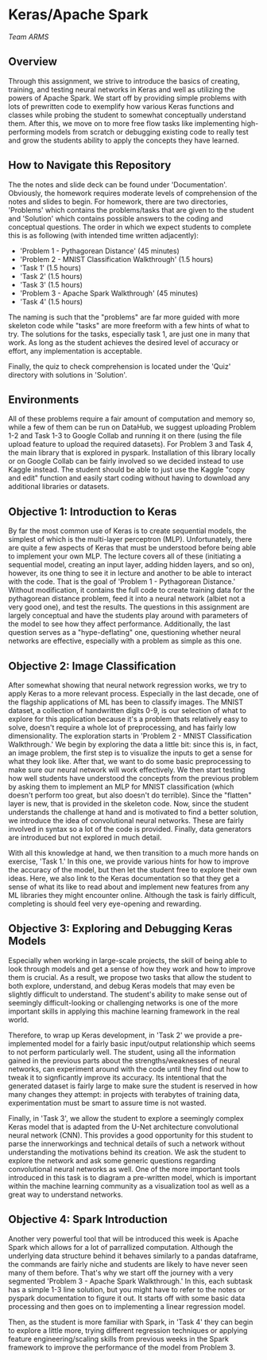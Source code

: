 # Keras/Apache Spark 
_*Team ARMS*_

## Overview

Through this assignment, we strive to introduce the basics of creating, training, and testing neural networks in Keras and well as utilizing the powers of Apache Spark. We start off by providing simple problems with lots of prewritten code to exemplify how various Keras functions and classes while probing the student to somewhat conceptually understand them. After this, we move on to more free flow tasks like implementing high-performing models from scratch or debugging existing code to really test and grow the students ability to apply the concepts they have learned.

## How to Navigate this Repository

The the notes and slide deck can be found under 'Documentation'. Obviously, the homework requires moderate levels of comprehension of the notes and slides to begin. For homework, there are two directories, 'Problems' which contains the problems/tasks that are given to the student and 'Solution' which contains possible answers to the coding and conceptual questions. The order in which we expect students to complete this is as following (with intended time written adjacently):

* 'Problem 1 - Pythagorean Distance' (45 minutes)
* 'Problem 2 - MNIST Classification Walkthrough' (1.5 hours)
* 'Task 1' (1.5 hours)
* 'Task 2' (1.5 hours)
* 'Task 3' (1.5 hours)
* 'Problem 3 - Apache Spark Walkthrough' (45 minutes)
* 'Task 4' (1.5 hours)

The naming is such that the "problems" are far more guided with more skeleton code while "tasks" are more freeform with a few hints of what to try. The solutions for the tasks, especially task 1, are just one in many that work. As long as the student achieves the desired level of accuracy or effort, any implementation is acceptable. 

Finally, the quiz to check comprehension is located under the 'Quiz' directory with solutions in 'Solution'. 

## Environments

All of these problems require a fair amount of computation and memory so, while a few of them can be run on DataHub, we suggest uploading Problem 1-2 and Task 1-3 to Google Collab and running it on there (using the file upload feature to upload the required datasets). For Problem 3 and Task 4, the main library that is explored in pyspark. Installation of this library locally or on Google Collab can be fairly involved so we decided instead to use Kaggle instead. The student should be able to just use the Kaggle "copy and edit" function and easily start coding without having to download any additional libraries or datasets. 

## Objective 1: Introduction to Keras

By far the most common use of Keras is to create sequential models, the simplest of which is the multi-layer perceptron (MLP). Unfortunately, there are quite a few aspects of Keras that must be understood before being able to implement your own MLP. The lecture covers all of these (initiating a sequential model, creating an input layer, adding hidden layers, and so on), however, its one thing to see it in lecture and another to be able to interact with the code. That is the goal of 'Problem 1 - Pythagorean Distance.' Without modification, it contains the full code to create training data for the pythagorean distance problem, feed it into a neural network (albiet not a very good one), and test the results. The questions in this assignment are largely conceptual and have the students play around with parameters of the model to see how they affect performance. Additionally, the last question serves as a "hype-deflating" one, questioning whether neural networks are effective, especially with a problem as simple as this one.

## Objective 2: Image Classification

After somewhat showing that neural network regression works, we try to apply Keras to a more relevant process. Especially in the last decade, one of the flagship applications of ML has been to classify images. The MNIST dataset, a collection of handwritten digits 0-9, is our selection of what to explore for this application because it's a problem thats relatively easy to solve, doesn't require a whole lot of preprocessing, and has fairly low dimensionality. The exploration starts in 'Problem 2 - MNIST Classification Walkthrough.' We begin by exploring the data a little bit: since this is, in fact, an image problem, the first step is to visualize the inputs to get a sense for what they look like. After that, we want to do some basic preprocessing to make sure our neural network will work effectively. We then start testing how well students have understood the concepts from the previous problem by asking them to implement an MLP for MNIST classification (which doesn't perform too great, but also doesn't do terrible). Since the "flatten" layer is new, that is provided in the skeleton code. Now, since the student understands the challenge at hand and is motivated to find a better solution, we introduce the idea of convolutional neural networks. These are fairly involved in syntax so a lot of the code is provided. Finally, data generators are introduced but not explored in much detail.

With all this knowledge at hand, we then transition to a much more hands on exercise, 'Task 1.' In this one, we provide various hints for how to improve the accuracy of the model, but then let the student free to explore their own ideas. Here, we also link to the Keras documentation so that they get a sense of what its like to read about and implement new features from any ML libraries they might encounter online. Although the task is fairly difficult, completing is should feel very eye-opening and rewarding.


## Objective 3: Exploring and Debugging Keras Models

Especially when working in large-scale projects, the skill of being able to look through models and get a sense of how they work and how to improve them is crucial. As a result, we propose two tasks that allow the student to both explore, understand, and debug Keras models that may even be slightly difficult to understand. The student's ability to make sense out of seemingly difficult-looking or challenging networks is one of the more important skills in applying this machine learning framework in the real world.

Therefore, to wrap up Keras development, in 'Task 2' we provide a pre-implemented model for a fairly basic input/output relationship which seems to not perform particularly well. The student, using all the information gained in the previous parts about the strengths/weaknesses of neural networks, can experiment around with the code until they find out how to tweak it to signficantly improve its accuracy. Its intentional that the generated dataset is fairly large to make sure the student is reserved in how many changes they attempt: in projects with terabytes of training data, experimentation must be smart to assure time is not wasted. 

Finally, in 'Task 3', we allow the student to explore a seemingly complex Keras model that is adapted from the U-Net architecture convolutional neural network (CNN). This provides a good opportunity for this student to parse the innerworkings and technical details of such a network without understanding the motivations behind its creation. We ask the student to explore the network and ask some generic questions regarding convolutional neural networks as well. One of the more important tools introduced in this task is to diagram a pre-written model, which is important within the machine learning community as a visualization tool as well as a great way to understand networks.

## Objective 4: Spark Introduction

Another very powerful tool that will be introduced this week is Apache Spark which allows for a lot of parrallized computation. Although the underlying data structure behind it behaves similarly to a pandas dataframe, the commands are fairly niche and students are likely to have never seen many of them before. That's why we start off the journey with a very segmented 'Problem 3 - Apache Spark Walkthrough.' In this, each subtask has a simple 1-3 line solution, but you might have to refer to the notes or pyspark documentation to figure it out. It starts off with some basic data processing and then goes on to implementing a linear regression model. 

Then, as the student is more familiar with Spark, in 'Task 4' they can begin to explore a little more, trying different regression techniques or applying feature engineering/scaling skills from previous weeks in the Spark framework to improve the performance of the model from Problem 3.
